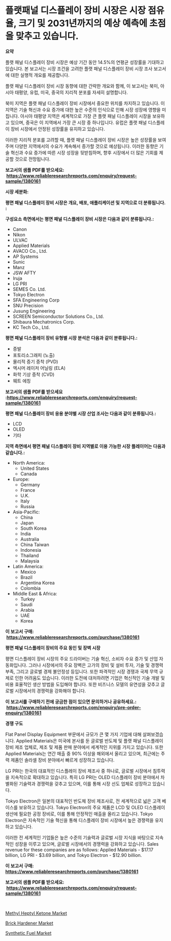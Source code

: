 <p><h1>플랫패널 디스플레이 장비 시장은 시장 점유율, 크기 및 2031년까지의 예상 예측에 초점을 맞추고 있습니다.</h1></p><p><strong>요약</strong></p>
<p><p>플랫 패널 디스플레이 장비 시장은 예상 기간 동안 14.5%의 연평균 성장률을 기대하고 있습니다. 본 보고서는 시장 조건을 고려한 플랫 패널 디스플레이 장비 시장 조사 보고서에 대한 실행적 개요를 제공합니다.</p><p>플랫 패널 디스플레이 장비 시장 동향에 대한 간략한 개요와 함께, 이 보고서는 북미, 아시아 태평양, 유럽, 미국, 중국의 지리적 분포를 자세히 설명합니다.</p><p>북미 지역은 플랫 패널 디스플레이 장비 시장에서 중요한 위치를 차지하고 있습니다. 이 지역은 기술 혁신과 수요 증가에 대한 높은 수준의 인식으로 인해 시장 성장에 영향을 미칩니다. 아시아 태평양 지역은 세계적으로 가장 큰 플랫 패널 디스플레이 시장을 보유하고 있으며, 중국은 이 지역에서 가장 큰 시장 중 하나입니다. 유럽은 플랫 패널 디스플레이 장비 시장에서 안정된 성장률을 유지하고 있습니다.</p><p>이러한 지리적 분포를 고려할 때, 플랫 패널 디스플레이 장비 시장은 높은 성장률을 보여주며 다양한 지역에서의 수요가 계속해서 증가할 것으로 예상됩니다. 이러한 동향은 기술 혁신과 수요 증가에 따른 시장 성장을 뒷받침하며, 향후 시장에서 더 많은 기회를 제공할 것으로 전망됩니다.</p></p>
<p><strong>보고서의 샘플 PDF를 받으세요: &nbsp;<a href="https://www.reliableresearchreports.com/enquiry/request-sample/1380161">https://www.reliableresearchreports.com/enquiry/request-sample/1380161</a></strong></p>
<p><strong>시장 세분화:</strong></p>
<p><strong> 평면 패널 디스플레이 장비 시장은 개요, 배포, 애플리케이션 및 지역으로 더 분류됩니다. :</strong></p>
<p><strong>구성요소 측면에서는 평면 패널 디스플레이 장비 시장은 다음과 같이 분류됩니다.:</strong></p>
<p><ul><li>Canon</li><li>Nikon</li><li>ULVAC</li><li>Applied Materials</li><li>AVACO Co., Ltd.</li><li>AP Systems</li><li>Sunic</li><li>Manz</li><li>JSW AFTY</li><li>Iruja</li><li>LG PRI</li><li>SEMES Co. Ltd.</li><li>Tokyo Electron</li><li>SFA Engineering Corp</li><li>SNU Precision</li><li>Jusung Engineering</li><li>SCREEN Semiconductor Solutions Co., Ltd.</li><li>Shibaura Mechatronics Corp.</li><li>KC Tech Co., Ltd.</li></ul></p>
<p><strong> 평면 패널 디스플레이 장비 유형별 시장 분석은 다음과 같이 분류됩니다.:</strong></p>
<p><ul><li>증발</li><li>포토리소그래피 (노출)</li><li>물리적 증기 증착 (PVD)</li><li>엑시머 레이저 어닐링 (ELA)</li><li>화학 기상 증착 (CVD)</li><li>웨트 에칭</li></ul></p>
<p><strong>보고서의 샘플 PDF를 받으세요 :<a href="https://www.reliableresearchreports.com/enquiry/request-sample/1380161">https://www.reliableresearchreports.com/enquiry/request-sample/1380161</a></strong></p>
<p><strong> 평면 패널 디스플레이 장비 응용 분야별 시장 산업 조사는 다음과 같이 분류됩니다.:</strong></p>
<p><ul><li>LCD</li><li>OLED</li><li>기타</li></ul></p>
<p><strong>지역 측면에서 평면 패널 디스플레이 장비 지역별로 이용 가능한 시장 플레이어는 다음과 같습니다.:</strong></p>
<p><ul>
    <li>
        North America:
        <ul>
            <li>United States</li>
            <li>Canada</li>
        </ul>
    </li>
    <li>
        Europe:
        <ul>
            <li>Germany</li>
            <li>France</li>
            <li>U.K.</li>
            <li>Italy</li>
            <li>Russia</li>
        </ul>
    </li>
    <li>
        Asia-Pacific:
        <ul>
            <li>China</li>
            <li>Japan</li>
            <li>South Korea</li>
            <li>India</li>
            <li>Australia</li>
            <li>China Taiwan</li>
            <li>Indonesia</li>
            <li>Thailand</li>
            <li>Malaysia</li>
        </ul>
    </li>
    <li>
        Latin America:
        <ul>
            <li>Mexico</li>
            <li>Brazil</li>
            <li>Argentina Korea</li>
            <li>Colombia</li>
        </ul>
    </li>
    <li>
        Middle East & Africa:
        <ul>
            <li>Turkey</li>
            <li>Saudi</li>
            <li>Arabia</li>
            <li>UAE</li>
            <li>Korea</li>
        </ul>
    </li>
    </ul></p>
<p><strong>이 보고서 구매: &nbsp;<a href="https://www.reliableresearchreports.com/purchase/1380161">https://www.reliableresearchreports.com/purchase/1380161</a></strong></p>
<p><strong>평면 패널 디스플레이 장비의 주요 동인 및 장벽 시장</strong></p>
<p><p>평면 디스플레이 장비 시장의 주요 드라이버는 기술 혁신, 소비자 수요 증가 및 산업 자동화입니다. 그러나 시장에서의 주요 장벽은 고가의 장비 및 설비 투자, 기술 및 경쟁력 부족, 그리고 글로벌 경제 불안정성 등입니다. 또한 파격적인 시장 경쟁과 국제 무역 규제로 인한 어려움도 있습니다. 이러한 도전에 대처하려면 기업은 혁신적인 기술 개발 및 비용 효율적인 생산 방법을 도입해야 합니다. 또한 비즈니스 모델의 유연성을 갖추고 글로벌 시장에서의 경쟁력을 강화해야 합니다.</p></p>
<p><strong>이 보고서를 구매하기 전에 궁금한 점이 있으면 문의하거나 공유하세요.: &nbsp;<a href="https://www.reliableresearchreports.com/enquiry/pre-order-enquiry/1380161">https://www.reliableresearchreports.com/enquiry/pre-order-enquiry/1380161</a></strong></p>
<p><strong>경쟁 구도</strong></p>
<p><p>Flat Panel Display Equipment 부문에서 규모가 큰 몇 가지 기업에 대해 살펴보겠습니다. Applied Materials은 미국에 본사를 둔 글로벌 반도체 및 플랫 패널 디스플레이 장비 제조 업체로, 제조 및 제품 판매 분야에서 세계적인 지위를 가지고 있습니다. 또한 Applied Materials는 연간 매출 중 90% 이상을 해외에서 올리고 있으며, 최근에는 주력 제품인 솔라셀 장비 분야에서 빠르게 성장하고 있습니다.</p><p>LG PRI는 한국의 대표적인 디스플레이 장비 제조사 중 하나로, 글로벌 시장에서 침투력을 지속적으로 확대하고 있습니다. 특히 LG PRI는 OLED 디스플레이 장비 분야에서 차별화된 기술력과 경쟁력을 갖추고 있으며, 이를 통해 시장 선도 업체로 성장하고 있습니다.</p><p>Tokyo Electron은 일본의 대표적인 반도체 장비 제조사로, 전 세계적으로 넓은 고객 베이스를 보유하고 있습니다. Tokyo Electron의 주요 제품은 LCD 및 OLED 디스플레이 생산에 필요한 공정 장비로, 이를 통해 안정적인 매출을 올리고 있습니다. Tokyo Electron은 지속적인 기술 혁신을 통해 디스플레이 장비 시장에서 높은 경쟁력을 유지하고 있습니다.</p><p>이러한 전 세계적인 기업들은 높은 수준의 기술력과 글로벌 시장 지식을 바탕으로 지속적인 성장을 이루고 있으며, 글로벌 시장에서의 경쟁력을 강화하고 있습니다. Sales revenue for these companies are as follows: Applied Materials - $17.17 billion, LG PRI - $3.69 billion, and Tokyo Electron - $12.90 billion.</p></p>
<p><strong>이 보고서 구매: &nbsp; <a href="https://www.reliableresearchreports.com/purchase/1380161">https://www.reliableresearchreports.com/purchase/1380161</a></strong></p>
<p><strong>보고서의 샘플 PDF를 받으세요: &nbsp;<a href="https://www.reliableresearchreports.com/enquiry/request-sample/1380161">https://www.reliableresearchreports.com/enquiry/request-sample/1380161</a></strong><strong></strong></p>
<p>&nbsp;</p>
<p><p><a href="https://github.com/seekum/Market-Research-Report-List-1/blob/main/methyl-heptyl-ketone-market.md">Methyl Heptyl Ketone Market</a></p><p><a href="https://github.com/timeliteaut/Market-Research-Report-List-1/blob/main/brick-hardener-market.md">Brick Hardener Market</a></p><p><a href="https://github.com/bobicer/Market-Research-Report-List-2/blob/main/synthetic-fuel-market.md">Synthetic Fuel Market</a></p></p>